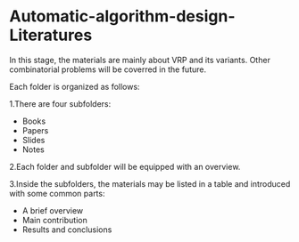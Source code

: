 # Automatic-algorithm-design-Literatures

In this stage, the materials are mainly about VRP and its variants. Other combinatorial problems will be coverred in the future.

Each folder is organized as follows:

1.There are four subfolders:
- Books
- Papers
- Slides
- Notes

2.Each folder and subfolder will be equipped with an overview.

3.Inside the subfolders, the materials may be listed in a table and introduced with some common parts:
- A brief overview
- Main contribution
- Results and conclusions
